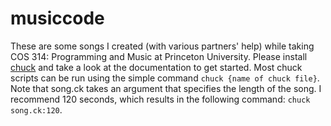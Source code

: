 # musiccode

These are some songs I created (with various partners' help) while taking COS 314: Programming and Music at Princeton University. Please install [chuck](http://chuck.stanford.edu/doc/) and take a look at the documentation to get started. Most chuck scripts can be run using the simple command `chuck {name of chuck file}`. Note that song.ck takes an argument that specifies the length of the song. I recommend 120 seconds, which results in the following command: `chuck song.ck:120`. 
